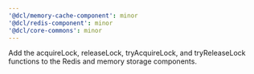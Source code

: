 ```yaml
---
'@dcl/memory-cache-component': minor
'@dcl/redis-component': minor
'@dcl/core-commons': minor
---
```


Add the acquireLock, releaseLock, tryAcquireLock, and tryReleaseLock functions to the Redis and memory storage components.
